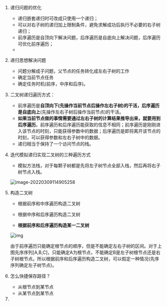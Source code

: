 

1. 递归问题的优化
   
   - 递归嵌套递归时可改成只使用一个递归；
   - 可以对右子树的递归加上限制条件，避免求解成功后执行不必要的右子树递归；
   - 前序遍历是自顶向下解决问题，后序遍历是自底向上解决问题，后序遍历可优化前序遍历；
   - 
   
2. 递归思想解决问题  

   - 问题分解成子问题，父节点的任务转化成左右子树的工作
   - 确定当前节点任务
   - 确定任务时机(前序，中序和后序)。

3. 二叉树递归遍历方式：

   - 前序遍历是**自顶向下(**先操作当前节点后操作左右子树)的干活，后序遍历是**自底向上**(先操作左右子树后操作当前节点)的干活。
   - **如果当前节点做的事情需要通过左右子树的计算结果推导出来，就要用到后序遍历**。前序遍历和后序遍历能获取的信息不相同；前序遍历是刚刚进入该节点的时刻，只能获得参数中的数据；后序遍历是即将离开该节点的时刻，可以获得参数和左右子树中的数据。
   - 递归相当于保持了一个访问节点的栈。

4. 迭代模拟递归实现二叉树的三种遍历方式

   - 模拟方法栈，对于每颗子树都是先将左子树节点全部入栈，然后再将右子树节点入栈。

   ![image-20220309114905258](C:\Users\user\AppData\Roaming\Typora\typora-user-images\image-20220309114905258.png)

5. 构造二叉树

   - 根据前序和中序遍历构造二叉树
   - 根据中序和后序遍历构造二叉树

   - **根据前序和后序遍历构造某一二叉树**

   ![img](https://img-blog.csdn.net/20170602093319885?watermark/2/text/aHR0cDovL2Jsb2cuY3Nkbi5uZXQvdTAxMDQyOTQyNA==/font/5a6L5L2T/fontsize/400/fill/I0JBQkFCMA==/dissolve/70/gravity/SouthEast)

   由于前序遍历只能确定根节点的顺序，但是不能确定左右子树的区间。对于上图先序序列[A,B,C]，只能确定A为根节点，不能确定B是左子树根节点还是右子树根节点。所以根据前序和后序遍历构造二叉树，可以假定一种情况(先序序列确定左子树节点)。

6. 怎么快捷保存路径？

   - 从根节点到某节点
   - 从某节点到某节点

7. 
